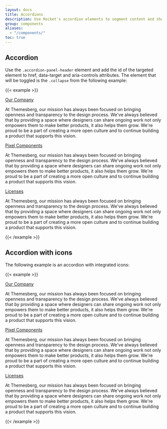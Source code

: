 ```yaml
---
layout: docs
title: Accordions
description: Use Rocket's accordion elements to segment content and show/hide when clicking on tabs
group: components
aliases:
  - "/components/"
toc: true
---
```


## Accordion

Use the `.accordion-panel-header` element and add the id of the targeted element to href, data-target and aria-controls attributes. The element that will be toggled is the `.collapse` from the following example:

{{< example >}}
<div class="accordion" id="accordionExample1">
    <div class="card card-sm card-body shadow-sm border-soft">
        <a href="#accordion-panel-1" data-target="#accordion-panel-1" class="accordion-panel-header"
            data-toggle="collapse" role="button" aria-expanded="false"
            aria-controls="accordion-panel-1">
            <span class="h6 mb-0 font-weight-bold">Our Company</span>
            <span class="icon"><i class="fas fa-plus"></i></span>
        </a>
        <div class="collapse" id="accordion-panel-1">
            <div class="pt-3">
                <p class="mb-0">
                    At Themesberg, our mission has always been focused
                    on bringing openness and
                    transparency to the design process. We've always
                    believed that by providing
                    a space where designers can share ongoing work not
                    only empowers them to
                    make better products, it also helps them grow.
                    We're proud to be a part of
                    creating a more open culture and to continue
                    building a product that
                    supports this vision.
                </p>
            </div>
        </div>
    </div>
    <div class="card card-sm card-body shadow-sm border-soft">
        <a href="#accordion-panel-2" data-target="#accordion-panel-2" class="accordion-panel-header"
            data-toggle="collapse" role="button" aria-expanded="false"
            aria-controls="accordion-panel-2">
            <span class="h6 mb-0 font-weight-bold">Pixel Components</span>
            <span class="icon"><i class="fas fa-plus"></i></span>
        </a>
        <div class="collapse" id="accordion-panel-2">
            <div class="pt-3">
                <p class="mb-0">
                    At Themesberg, our mission has always been focused
                    on bringing openness and
                    transparency to the design process. We've always
                    believed that by providing
                    a space where designers can share ongoing work not
                    only empowers them to
                    make better products, it also helps them grow.
                    We're proud to be a part of
                    creating a more open culture and to continue
                    building a product that
                    supports this vision. </p>
            </div>
        </div>
    </div>
    <div class="card card-sm card-body shadow-sm border-soft">
        <a href="#accordion-panel-3" data-target="#accordion-panel-3" class="accordion-panel-header"
            data-toggle="collapse" role="button" aria-expanded="false"
            aria-controls="accordion-panel-3">
            <span class="h6 mb-0 font-weight-bold">Licenses</span>
            <span class="icon"><i class="fas fa-plus"></i></span>
        </a>
        <div class="collapse" id="accordion-panel-3">
            <div class="pt-3">
                <p class="mb-0">
                    At Themesberg, our mission has always been focused
                    on bringing openness and
                    transparency to the design process. We've always
                    believed that by providing
                    a space where designers can share ongoing work not
                    only empowers them to
                    make better products, it also helps them grow.
                    We're proud to be a part of
                    creating a more open culture and to continue
                    building a product that
                    supports this vision. </p>
            </div>
        </div>
    </div>
</div>
{{< /example >}}

## Accordion with icons

The following example is an accordion with integrated icons:

{{< example >}}
<div class="accordion">
    <div class="card card-sm card-body shadow-sm border-soft">
        <a href="#panel-4" data-target="#panel-4" class="accordion-panel-header" data-toggle="collapse"
            role="button" aria-expanded="false" aria-controls="panel-4">
            <span class="icon-title h6 mb-0 font-weight-bold"><i class="fab fa-leanpub"></i>Our
                Company</span>
            <span class="icon"><i class="fas fa-plus"></i></span>
        </a>
        <div class="collapse" id="panel-4">
            <div class="pt-3">
                <p class="mb-0">
                    At Themesberg, our mission has always been focused on bringing openness and
                    transparency to the design process. We've always believed that by providing
                    a space where designers can share ongoing work not only empowers them to
                    make better products, it also helps them grow. We're proud to be a part of
                    creating a more open culture and to continue building a product that
                    supports this vision.
                </p>
            </div>
        </div>
    </div>
    <div class="card card-sm card-body shadow-sm border-soft">
        <a href="#panel-5" data-target="#panel-5" class="accordion-panel-header" data-toggle="collapse"
            role="button" aria-expanded="false" aria-controls="panel-5">
            <span class="icon-title h6 mb-0 font-weight-bold"><i class="fas fa-box-open"></i>Pixel
                Components</span>
            <span class="icon"><i class="fas fa-plus"></i></span>
        </a>
        <div class="collapse" id="panel-5">
            <div class="pt-3">
                <p class="mb-0">
                    At Themesberg, our mission has always been focused on bringing openness and
                    transparency to the design process. We've always believed that by providing
                    a space where designers can share ongoing work not only empowers them to
                    make better products, it also helps them grow. We're proud to be a part of
                    creating a more open culture and to continue building a product that
                    supports this vision. </p>
            </div>
        </div>
    </div>
    <div class="card card-sm card-body shadow-sm border-soft">
        <a href="#panel-6" data-target="#panel-6" class="accordion-panel-header" data-toggle="collapse"
            role="button" aria-expanded="false" aria-controls="panel-6">
            <span class="icon-title h6 mb-0 font-weight-bold"><i class="fas fa-donate"></i>Licenses</span>
            <span class="icon"><i class="fas fa-plus"></i></span>
        </a>
        <div class="collapse" id="panel-6">
            <div class="pt-3">
                <p class="mb-0">
                    At Themesberg, our mission has always been focused on bringing openness and
                    transparency to the design process. We've always believed that by providing
                    a space where designers can share ongoing work not only empowers them to
                    make better products, it also helps them grow. We're proud to be a part of
                    creating a more open culture and to continue building a product that
                    supports this vision. </p>
            </div>
        </div>
    </div>
</div>
{{< /example >}}